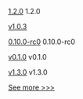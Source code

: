 
[1.2.0](https://github.com/hyperledger-labs/fablo/releases/tag/1.2.0) 1.2.0

[v1.0.3](https://github.com/hyperledger-labs/cckit/releases/tag/v1.0.3) 

[0.10.0-rc0](https://github.com/hyperledger/aries-cloudagent-python/releases/tag/0.10.0-rc0) 0.10.0-rc0

[v0.1.0](https://github.com/hyperledger/indy-bls-wrapper-python/releases/tag/v0.1.0) v0.1.0

[v1.3.0](https://github.com/hyperledger/firefly-evmconnect/releases/tag/v1.3.0) v1.3.0


[See more >>>](https://start-here.hyperledger.org/releases)
